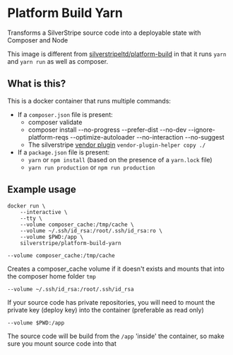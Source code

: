 # Platform Build Yarn

Transforms a SilverStripe source code into a deployable state with Composer and Node

This image is different from [silverstripeltd/platform-build](https://github.com/silverstripeltd/platform-build) in that it runs `yarn` and `yarn run` as well as composer. 


## What is this?

This is a docker container that runs multiple commands:

 - If a `composer.json` file is present:
   - composer validate
   - composer install --no-progress --prefer-dist --no-dev --ignore-platform-reqs --optimize-autoloader --no-interaction --no-suggest
   - The silverstripe [vendor plugin](https://github.com/silverstripe/vendor-plugin-helper) `vendor-plugin-helper copy ./`
 - If a `package.json` file is present:
   - `yarn` or `npm install` (based on the presence of a `yarn.lock` file)
   - `yarn run production` or `npm run production`

## Example usage

```
docker run \
    --interactive \
    --tty \
    --volume composer_cache:/tmp/cache \
    --volume ~/.ssh/id_rsa:/root/.ssh/id_rsa:ro \
    --volume $PWD:/app \
    silverstripe/platform-build-yarn
```

`--volume composer_cache:/tmp/cache`

Creates a composer_cache volume if it doesn't exists and mounts that into the composer home folder `tmp`

`--volume ~/.ssh/id_rsa:/root/.ssh/id_rsa`

If your source code has private repositories, you will need to mount the private key (deploy key) into the container (preferable as read only)

`--volume $PWD:/app`

The source code will be build from the `/app` 'inside' the container, so make sure you mount source code into that
